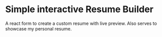 # Simple interactive Resume Builder

A react form to create a custom resume with live preview.
Also serves to showcase my personal resume.
